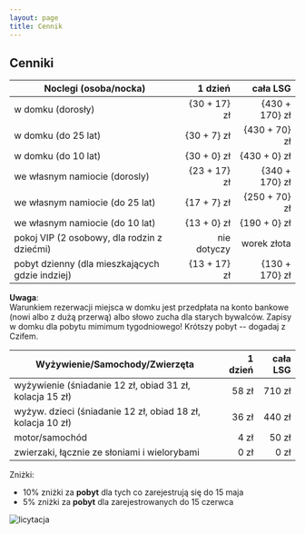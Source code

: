 ```yaml
---
layout: page
title: Cennik
---
```


## Cenniki

<!--
Tutaj tekst dla Czifa, nie dla konsumpcji publicznej :)

Opłatę za LSG będziemy wliczać w noclegi dla zmniejszenia ilości negocjacji ze strony uczęstników!
W poniższej tabeli piszemy ceny tak o: {Alaska + LSG}. Na stronie się potem będzie pokazywała suma.

Od VIPów wybrać tak samo: dorosły 17/170 dorosły, do 25 lat 7/70
-->

| Noclegi (osoba/nocka)                           |       1 dzień |       cała LSG |
| ----------------------------------------------- | ------------: | -------------: |
| w domku (dorosły)                               |  {30 + 17} zł | {430 + 170} zł |
| w domku (do 25 lat)                             |  {30 +  7} zł | {430 +  70} zł |
| w domku (do 10 lat)                             |  {30 +  0} zł | {430 +   0} zł |
| we własnym namiocie (dorosly)                   |  {23 + 17} zł | {340 + 170} zł |
| we własnym namiocie (do 25 lat)                 |  {17 +  7} zł | {250 +  70} zł |
| we własnym namiocie (do 10 lat)                 |  {13 +  0} zł | {190 +   0} zł |
| pokoj VIP (2 osobowy, dla rodzin z dziećmi)     |   nie dotyczy |    worek złota |
| pobyt dzienny (dla mieszkających gdzie indziej) |  {13 + 17} zł | {130 + 170} zł |

**Uwaga**:  
Warunkiem rezerwacji miejsca w domku jest przedpłata na konto bankowe (nowi albo z dużą przerwą) albo słowo zucha dla starych bywalców. Zapisy w domku dla pobytu mimimum tygodniowego! Krótszy pobyt -- dogadaj z Czifem.

| Wyżywienie/Samochody/Zwierzęta                              | 1 dzień | cała LSG |
| ----------------------------------------------------------- | ------: | -------: |
| wyżywienie    (śniadanie 12 zł, obiad 31 zł, kolacja 15 zł) |   58 zł |   710 zł |
| wyżyw. dzieci (śniadanie 12 zł, obiad 18 zł, kolacja 10 zł) |   36 zł |   440 zł |
| motor/samochód                                              |    4 zł |    50 zł |
| zwierzaki, łącznie ze słoniami i wielorybami                |    0 zł |     0 zł |

Zniżki:
- 10% zniżki za **pobyt** dla tych co zarejestrują się do 15 maja
- 5% zniżki za **pobyt** dla zarejestrowanych do 15 czerwca

![licytacja](/public/licytacja.jpg)
